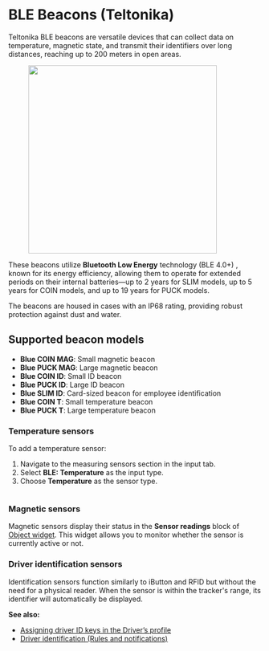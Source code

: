 # BLE Beacons (Teltonika)

Teltonika BLE beacons are versatile devices that can collect data on temperature, magnetic state, and transmit their identifiers over long distances, reaching up to 200 meters in open areas.

<figure><img src="https://www.navixy.com/wp-content/uploads/2020/10/bluetelt.png" alt="" width="375"><figcaption></figcaption></figure>

These beacons utilize **Bluetooth Low Energy** technology (BLE 4.0+) , known for its energy efficiency, allowing them to operate for extended periods on their internal batteries—up to 2 years for SLIM models, up to 5 years for COIN models, and up to 19 years for PUCK models.

The beacons are housed in cases with an IP68 rating, providing robust protection against dust and water.

## Supported beacon models

* **Blue COIN MAG**: Small magnetic beacon
* **Blue PUCK MAG**: Large magnetic beacon
* **Blue COIN ID**: Small ID beacon
* **Blue PUCK ID**: Large ID beacon
* **Blue SLIM ID**: Card-sized beacon for employee identification
* **Blue COIN T**: Small temperature beacon
* **Blue PUCK T**: Large temperature beacon

### Temperature sensors

To add a temperature sensor:

1. Navigate to the measuring sensors section in the input tab.
2. Select **BLE: Temperature** as the input type.
3. Choose **Temperature** as the sensor type.

<figure><img src="https://www.navixy.com/wp-content/uploads/2020/10/chrome_zqbp0ajule.png" alt=""><figcaption></figcaption></figure>

### Magnetic sensors

Magnetic sensors display their status in the **Sensor readings** block of [Object widget](../../../../tracking/objects-list/object-widget.md). This widget allows you to monitor whether the sensor is currently active or not.

### Driver identification sensors

Identification sensors function similarly to iButton and RFID but without the need for a physical reader. When the sensor is within the tracker's range, its identifier will automatically be displayed.

**See also:**

* [Assigning driver ID keys in the Driver’s profile](../../../../fleet-management/drivers.md)
* [Driver identification (Rules and notifications)](../../../../events-and-notifications/scheduling-and-dispatching/driver-identification.md)
